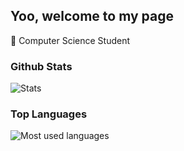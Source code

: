 ## Yoo, welcome to my page

🌱 Computer Science Student

### Github Stats
![Stats](https://github-readme-stats.vercel.app/api?username=riksiprnm&show_icons=true&count_private=true&theme=tokyonight)

### Top Languages
![Most used languages](https://github-readme-stats.vercel.app/api/top-langs/?username=riksiprnm&layout=compact&langs_count=10&theme=tokyonight)
